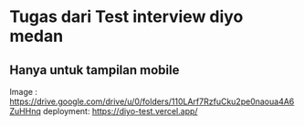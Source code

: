 # Tugas dari Test interview diyo medan

## Hanya untuk tampilan mobile

Image : https://drive.google.com/drive/u/0/folders/110LArf7RzfuCku2pe0naoua4A6ZuHHnq
deployment: https://diyo-test.vercel.app/
